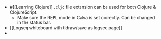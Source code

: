 - #[[Learning Clojure]]  `.cljc` file extension can be used for both Clojure & ClojureScript.
	- Make sure the REPL mode in Calva is set correctly. Can be changed in the status bar.
- [[Logseq whiteboard with tldraw/save as logseq page]]
-